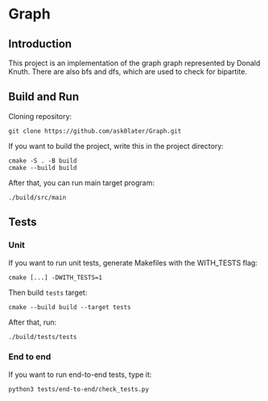 # Graph

## Introduction

This project is an implementation of the graph graph represented by Donald Knuth. There are also bfs and dfs, which are used to check for bipartite.

## Build and Run

Cloning repository:
```
git clone https://github.com/ask0later/Graph.git
```

If you want to build the project, write this in the project directory:
```
cmake -S . -B build
cmake --build build
```

After that, you can run main target program:

```
./build/src/main
```

## Tests

### Unit
If you want to run unit tests, generate Makefiles with the WITH_TESTS flag:
```
cmake [...] -DWITH_TESTS=1
```

Then build `tests` target:
```
cmake --build build --target tests
```

After that, run:
```
./build/tests/tests
```

### End to end

If you want to run end-to-end tests, type it:
```
python3 tests/end-to-end/check_tests.py
```
